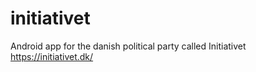 # initiativet
Android app for the danish political party called Initiativet 
https://initiativet.dk/
